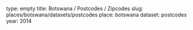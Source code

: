 type: empty
title: Botswana / Postcodes / Zipcodes
slug: places/botswana/datasets/postcodes
place: botswana
dataset: postcodes
year: 2014
